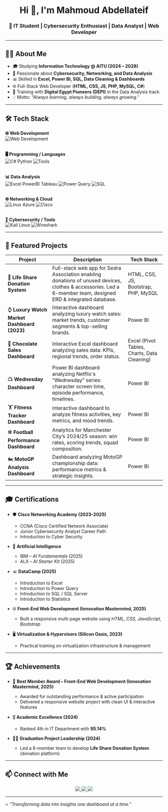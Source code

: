 <!-- Banner -->


<h1 align="center">Hi 👋, I'm Mahmoud Abdellateif</h1>
<h3 align="center">🚀 IT Student | Cybersecurity Enthusiast | Data Analyst | Web Developer</h3>

---

## 👨‍💻 About Me
- 🎓 Studying **Information Technology @ AITU (2024 – 2028)**
- 🔐 Passionate about **Cybersecurity, Networking, and Data Analysis**
- 📊 Skilled in **Excel, Power BI, SQL, Data Cleaning & Dashboards**
- 🌐 Full-Stack Web Developer (**HTML, CSS, JS, PHP, MySQL, C#**)
- 🚀 Training with **Digital Egypt Pioneers (DEPI)** in the Data Analysis track
- 💡 Motto: *"Always learning, always building, always growing."*

---

## 🛠️ Tech Stack

<p align="center">

  <!-- 🌐 Web Development -->
  <strong>🌐 Web Development</strong><br/>
  <img src="https://skillicons.dev/icons?i=html,css,js,php,bootstrap,mysql" alt="Web Development"/><br/><br/>

  <!-- 🖥️ Programming / Languages -->
  <strong>🖥️ Programming / Languages</strong><br/>
  <img src="https://skillicons.dev/icons?i=csharp,py" alt="C# Python"/>
  <img src="https://skillicons.dev/icons?i=git,github,vscode" alt="Tools"/><br/><br/>

  <!-- 📊 Data Analysis -->
  <strong>📊 Data Analysis</strong><br/>
  <img src="https://skillicons.dev/icons?i=excel,powerbi,tableau" alt="Excel PowerBI Tableau"/>
  <img src="https://img.shields.io/badge/Power%20Query-%23007ACC.svg?&style=for-the-badge&logo=microsoft-excel&logoColor=white" alt="Power Query"/>
  <img src="https://skillicons.dev/icons?i=mysql" alt="SQL"/><br/><br/>

  <!-- 🌐 Networking & Cloud -->
  <strong>🌐 Networking & Cloud</strong><br/>
  <img src="https://skillicons.dev/icons?i=linux,azure" alt="Linux Azure"/>
  <img src="https://img.shields.io/badge/Cisco-%231BA0D7.svg?&style=for-the-badge&logo=cisco&logoColor=white" alt="Cisco"/><br/><br/>

  <!-- 🔐 Cybersecurity -->
  <strong>🔐 Cybersecurity / Tools</strong><br/>
  <img src="https://img.shields.io/badge/Kali_Linux-%23000.svg?&style=for-the-badge&logo=kali-linux&logoColor=white" alt="Kali Linux"/>
  <img src="https://img.shields.io/badge/Wireshark-%23007ACC.svg?&style=for-the-badge&logo=wireshark&logoColor=white" alt="Wireshark"/>


</p>





---

## 📂 Featured Projects  

| Project | Description | Tech Stack |
|---------|-------------|------------|
| 🌟 **Life Share Donation System** | Full-stack web app for Sedra Association enabling donations of unused devices, clothes & accessories. Led a 6-member team, designed ERD & integrated database. | HTML, CSS, JS, Bootstrap, PHP, MySQL |
| ⌚ **Luxury Watch Market Dashboard (2023)** | Interactive dashboard analyzing luxury watch sales: market trends, customer segments & top-selling brands. | Power BI |
| 🍫 **Chocolate Sales Dashboard** | Interactive Excel dashboard analyzing sales data: KPIs, regional trends, order status. | Excel (Pivot Tables, Charts, Data Cleaning) |
| 📺 **Wednesday Dashboard** | Power BI dashboard analyzing Netflix's “Wednesday” series: character screen time, episode performance, timelines. | Power BI |
| 🏋️ **Fitness Tracker Dashboard** | Interactive dashboard to analyze fitness activities, key metrics, and mood trends. | Power BI |
| ⚽ **Football Performance Dashboard** | Analytics for Manchester City’s 2024/25 season: win rates, scoring trends, squad composition. | Power BI |
| 🏍️ **MotoGP Analysis Dashboard** | Dashboard analyzing MotoGP championship data: performance metrics & strategic insights. | Power BI |

---

## 🎓 Certifications
- 🛡️ **Cisco Networking Academy (2023–2025)**  
  - CCNA (Cisco Certified Network Associate)  
  - Junior Cybersecurity Analyst Career Path  
  - Introduction to Cyber Security  

- 🤖 **Artificial Intelligence**  
  - IBM – *AI Fundamentals* (2025)  
  - ALX – *AI Starter Kit* (2025)  

- 📊 **DataCamp (2025)**  
  - Introduction to Excel  
  - Introduction to Power Query  
  - Introduction to SQL / SQL Server  
  - Introduction to Statistics  

- 🌐 **Front-End Web Development (Innovation Mastermind, 2025)**  
  - Built a responsive multi-page website using *HTML, CSS, JavaScript, Bootstrap*  

- 🖥️ **Virtualization & Hypervisors (Silicon Oasis, 2023)**  
  - Practical training on virtualization infrastructure & management  

---

## 🏆 Achievements
- 🥇 **Best Member Award – Front-End Web Development (Innovation Mastermind, 2025)**  
  - Awarded for outstanding performance & active participation  
  - Delivered a responsive website project with clean UI & interactive features  

- 🎖️ **Academic Excellence (2024)**  
  - Ranked 4th in IT Department with **95.14%**  

- 👨‍💻 **Graduation Project Leadership (2024)**  
  - Led a 6-member team to develop **Life Share Donation System** (donation platform)  

---



## 📫 Connect with Me
<p align="center">
  <a href="mailto:mahmoudabdellateifhamza@gmail.com">
    <img src="https://img.shields.io/badge/Email-%23EA4335.svg?&style=for-the-badge&logo=gmail&logoColor=white"/>
  </a>
  <a href="https://www.linkedin.com/in/eng-mahmoud-abdellateif-hamza/">
    <img src="https://img.shields.io/badge/LinkedIn-%230A66C2.svg?&style=for-the-badge&logo=linkedin&logoColor=white"/>
  </a>
  <a href="https://github.com/USERNAME">
    <img src="https://img.shields.io/badge/GitHub-%23181717.svg?&style=for-the-badge&logo=github&logoColor=white"/>
  </a>
</p>

---

⭐ *“Transforming data into insights one dashboard at a time.”*


<!--
**mahmoudabdellateifhamza/mahmoudabdellateifhamza** is a ✨ _special_ ✨ repository because its `README.md` (this file) appears on your GitHub profile.

Here are some ideas to get you started:

- 🔭 I’m currently working on ...
- 🌱 I’m currently learning ...
- 👯 I’m looking to collaborate on ...
- 🤔 I’m looking for help with ...
- 💬 Ask me about ...
- 📫 How to reach me: ...
- 😄 Pronouns: ...
- ⚡ Fun fact: ...
-->
